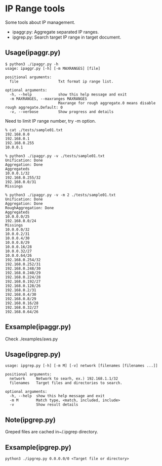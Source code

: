# IP Range tools
Some tools about IP management.
- ipaggr.py: Aggregate separated IP ranges.
- ipgrep.py: Search target IP range in target document.

Usage(ipaggr.py)
-----
```
$ python3 ./ipaggr.py -h
usage: ipaggr.py [-h] [-m MAXRANGES] [file]

positional arguments:
  file                  Txt format ip range list.

optional arguments:
  -h, --help            show this help message and exit
  -m MAXRANGES, --maxranges MAXRANGES
                        Maxrange for rough aggregate.0 means disable rough aggregate.Default: 0
  -v, --verbose         Show progress and details
```

Need to limit IP range number, try -m option.

```
% cat ./tests/sample01.txt
192.168.0.0
192.168.0.1
192.168.0.255
10.0.0.1

% python3 ./ipaggr.py -v ./tests/sample01.txt
Unification: Done
Aggregation: Done
Aggregateds
10.0.0.1/32
192.168.0.255/32
192.168.0.0/31
Missings

% python3 ./ipaggr.py -v -m 2 ./tests/sample01.txt
Unification: Done
Aggregation: Done
RoughAggregation: Done
Aggregateds
10.0.0.0/25
192.168.0.0/24
Missings
10.0.0.0/32
10.0.0.2/31
10.0.0.4/30
10.0.0.8/29
10.0.0.16/28
10.0.0.32/27
10.0.0.64/26
192.168.0.254/32
192.168.0.252/31
192.168.0.248/30
192.168.0.240/29
192.168.0.224/28
192.168.0.192/27
192.168.0.128/26
192.168.0.2/31
192.168.0.4/30
192.168.0.8/29
192.168.0.16/28
192.168.0.32/27
192.168.0.64/26
```

Exsample(ipaggr.py)
-----
Check ./examples/aws.py

Usage(ipgrep.py)
-----
```
usage: ipgrep.py [-h] [-m M] [-v] network [filenames [filenames ...]]

positional arguments:
  network     Network to searh, ex.) 192.168.1.1/32
  filenames   Target files and directories to search.

optional arguments:
  -h, --help  show this help message and exit
  -m M        Match type, <match, included, include>
  -v          Show result details

```

Note(ipgrep.py)
-----
Greped files are cached in~/.ipgrep directory.


Exsample(ipgrep.py)
-----
```
python3 ./ipgrep.py 0.0.0.0/0 <Target file or directory>
```
